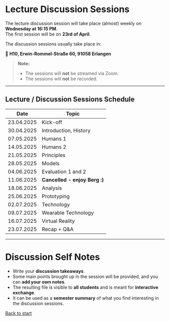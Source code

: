 # Lecture Discussion Sessions

The lecture discussion session will take place (almost) weekly on **Wednesday at 16:15 PM**.  
The first session will be on **23rd of April**.

The discussion sessions usually take place in:

📍 **H10, Erwin-Rommel-Straße 60, 91058 Erlangen**  

> **Note:**  
> - The sessions will **not** be streamed via Zoom.  
> - The sessions will **not** be recorded.

---

## Lecture / Discussion Sessions Schedule

| Date       | Topic                          |
|------------|---------------------------------|
| 23.04.2025 | Kick-off                        |
| 30.04.2025 | Introduction, History           |
| 07.05.2025 | Humans 1                        |
| 14.05.2025 | Humans 2                        |
| 21.05.2025 | Principles                      |
| 28.05.2025 | Models                          |
| 04.06.2025 | Evaluation 1 and 2               |
| 11.06.2025 | **Cancelled - enjoy Berg :)**    |
| 18.06.2025 | Analysis                        |
| 25.06.2025 | Prototyping                     |
| 02.07.2025 | Technology                      |
| 09.07.2025 | Wearable Technology             |
| 16.07.2025 | Virtual Reality                 |
| 23.07.2025 | Recap + Q&A                     |

---

# Discussion Self Notes

- Write your **discussion takeaways**.
- Some main points brought up in the session will be provided, and you can **add your own notes**.
- The resulting file is visible to **all students** and is meant for **interactive exchange**.
- It can be used as a **semester summary** of what you find interesting in the discussion sessions.

[Back to start](/README.md)
